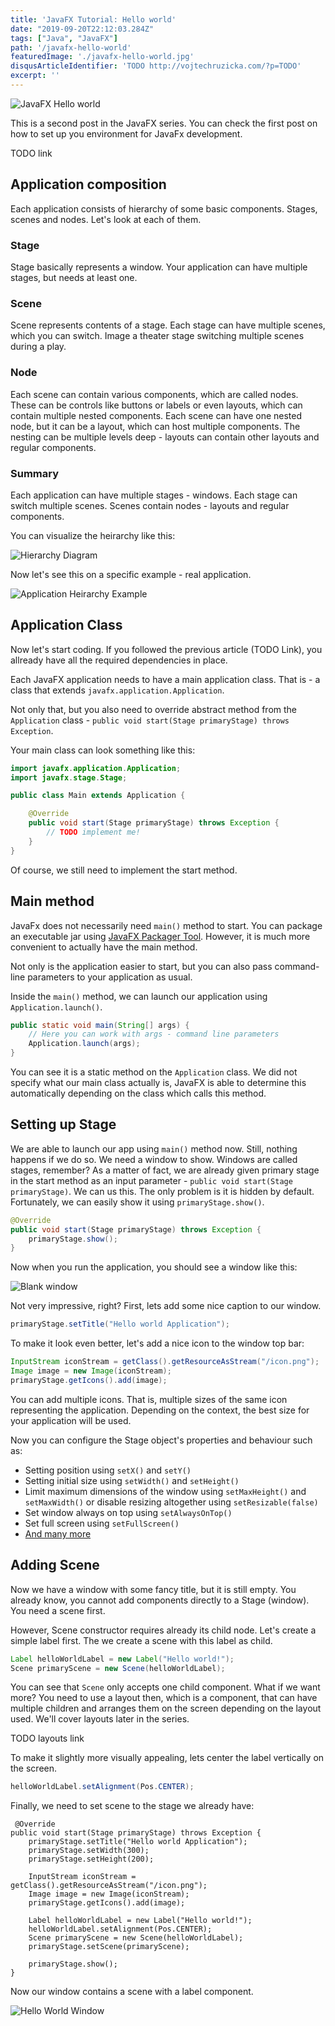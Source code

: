 ```yaml
---
title: 'JavaFX Tutorial: Hello world'
date: "2019-09-20T22:12:03.284Z"
tags: ["Java", "JavaFX"]
path: '/javafx-hello-world'
featuredImage: './javafx-hello-world.jpg'
disqusArticleIdentifier: 'TODO http://vojtechruzicka.com/?p=TODO'
excerpt: ''
---
```


![JavaFX Hello world](javafx-hello-world.jpg)

This is a second post in the JavaFX series. You can check the first post on how to set up you environment for JavaFx development. 

TODO link

## Application composition
Each application consists of hierarchy of some basic components. Stages, scenes and nodes. Let's look at each of them.

### Stage
Stage basically represents a window. Your application can have multiple stages, but needs at least one.

### Scene
Scene represents contents of a stage. Each stage can have multiple scenes, which you can switch. Image a theater stage switching multiple scenes during a play.

### Node
Each scene can contain various components, which are called nodes. These can be controls like buttons or labels or even layouts, which can contain multiple nested components. Each scene can have one nested node, but it can be a layout, which can host multiple components. The nesting can be multiple levels deep - layouts can contain other layouts and regular components.

### Summary
Each application can have multiple stages - windows. Each stage can switch multiple scenes. Scenes contain nodes - layouts and regular components.

You can visualize the heirarchy like this:

![Hierarchy Diagram](hierarchy-diagram.png)

Now let's see this on a specific example - real application.

![Application Heirarchy Example](hierarchy-window.png)

## Application Class
Now let's start coding. If you followed the previous article (TODO Link), you allready have all the required dependencies in place.

Each JavaFX application needs to have a main application class. That is - a class that extends `javafx.application.Application`.

Not only that, but you also need to override abstract method from the `Application` class - `public void start(Stage primaryStage) throws Exception`.

Your main class can look something like this:

```java
import javafx.application.Application;
import javafx.stage.Stage;

public class Main extends Application {

    @Override
    public void start(Stage primaryStage) throws Exception {
        // TODO implement me!
    }
}
```

Of course, we still need to implement the start method.

## Main method
JavaFx does not necessarily need `main()` method to start. You can package an executable jar using [JavaFX Packager Tool](https://docs.oracle.com/javafx/2/deployment/packager.htm). However, it is much more convenient to actually have the main method.

Not only is the application easier to start, but you can also pass command-line parameters to your application as usual.

Inside the `main()` method, we can launch our application using `Application.launch()`. 

```java
public static void main(String[] args) {
    // Here you can work with args - command line parameters
    Application.launch(args);
}
```

You can see it is a static method on the `Application` class. We did not specify what our main class actually is, JavaFX is able to determine this automatically depending on the class which calls this method.

## Setting up Stage
We are able to launch our app using `main()` method now. Still, nothing happens if we do so. We need a window to show. Windows are called stages, remember? As a matter of fact, we are already given primary stage in the start method as an input parameter - `public void start(Stage primaryStage)`. We can us this. The only problem is it is hidden by default. Fortunately, we can easily show it using `primaryStage.show()`.

```java
@Override
public void start(Stage primaryStage) throws Exception {
    primaryStage.show();
}
```

Now when you run the application, you should see a window like this:

![Blank window](blank-window.png)

Not very impressive, right? First, lets add some nice caption to our window.

```java
primaryStage.setTitle("Hello world Application");
```

To make it look even better, let's add a nice icon to the window top bar:

```java
InputStream iconStream = getClass().getResourceAsStream("/icon.png");
Image image = new Image(iconStream);
primaryStage.getIcons().add(image);
```

You can add multiple icons. That is, multiple sizes of the same icon representing the application. Depending on the context, the best size for your application will be used.

Now you can configure the Stage object's properties and behaviour such as:
- Setting position using `setX()` and `setY()`
- Setting initial size using `setWidth()` and `setHeight()`
- Limit maximum dimensions of the window using `setMaxHeight()` and `setMaxWidth()` or disable resizing altogether using `setResizable(false)`
- Set window always on top using `setAlwaysOnTop()`
- Set full screen using `setFullScreen()`
- [And many more](https://openjfx.io/javadoc/11/javafx.graphics/javafx/stage/Stage.html)

## Adding Scene
Now we have a window with some fancy title, but it is still empty. You already know, you cannot add components directly to a Stage (window). You need a scene first.

However, Scene constructor requires already its child node. Let's create a simple label first. The we create a scene with this label as child.

```java
Label helloWorldLabel = new Label("Hello world!");
Scene primaryScene = new Scene(helloWorldLabel);
```

You can see that `Scene` only accepts one child component. What if we want more? You need to use a layout then, which is a component, that can have multiple children and arranges them on the screen depending on the layout used. We'll cover layouts later in the series.

TODO layouts link

To make it slightly more visually appealing, lets center the label vertically on the screen.

```java
helloWorldLabel.setAlignment(Pos.CENTER);
```

Finally, we need to set scene to the stage we already have:

```java{7-10}
 @Override
public void start(Stage primaryStage) throws Exception {
    primaryStage.setTitle("Hello world Application");
    primaryStage.setWidth(300);
    primaryStage.setHeight(200);

    InputStream iconStream = getClass().getResourceAsStream("/icon.png");
    Image image = new Image(iconStream);
    primaryStage.getIcons().add(image);

    Label helloWorldLabel = new Label("Hello world!");
    helloWorldLabel.setAlignment(Pos.CENTER);
    Scene primaryScene = new Scene(helloWorldLabel);
    primaryStage.setScene(primaryScene);

    primaryStage.show();
}
```

Now our window contains a scene with a label component.

![Hello World Window](hello-world-window.png)